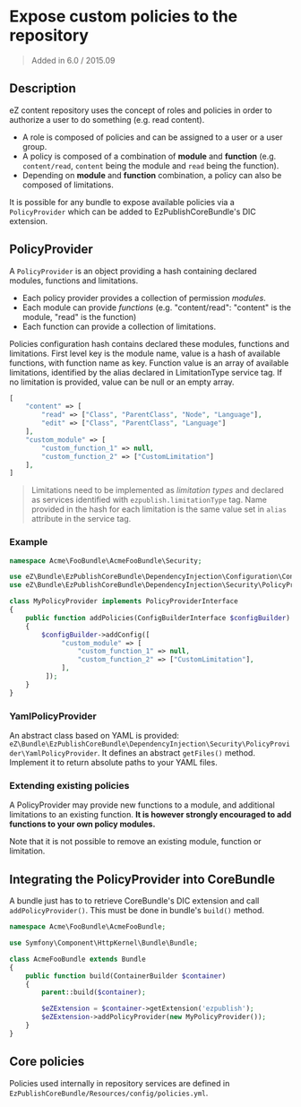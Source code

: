 # Expose custom policies to the repository

> Added in 6.0 / 2015.09

## Description

eZ content repository uses the concept of roles and policies in order to authorize a user to do something (e.g. read content).

* A role is composed of policies and can be assigned to a user or a user group.
* A policy is composed of a combination of **module** and **function** (e.g. `content/read`, `content` being the module
  and `read` being the function).
* Depending on **module** and **function** combination, a policy can also be composed of limitations.

It is possible for any bundle to expose available policies via a `PolicyProvider` which can be added to EzPublishCoreBundle's DIC extension.

## PolicyProvider

A `PolicyProvider` is an object providing a hash containing declared modules, functions and limitations.

* Each policy provider provides a collection of permission *modules*.
* Each module can provide *functions* (e.g. "content/read": "content" is the module, "read" is the function)
* Each function can provide a collection of limitations.

Policies configuration hash contains declared these modules, functions and limitations.
First level key is the module name, value is a hash of available functions, with function name as key.
Function value is an array of available limitations, identified by the alias declared in LimitationType service tag.
If no limitation is provided, value can be null or an empty array.

```php
[
    "content" => [
        "read" => ["Class", "ParentClass", "Node", "Language"],
        "edit" => ["Class", "ParentClass", "Language"]
    ],
    "custom_module" => [
        "custom_function_1" => null,
        "custom_function_2" => ["CustomLimitation"]
    ],
]
```

> Limitations need to be implemented as *limitation types* and declared as services identified with `ezpublish.limitationType` tag.
> Name provided in the hash for each limitation is the same value set in `alias` attribute in the service tag. 

### Example

```php
namespace Acme\FooBundle\AcmeFooBundle\Security;

use eZ\Bundle\EzPublishCoreBundle\DependencyInjection\Configuration\ConfigBuilderInterface;
use eZ\Bundle\EzPublishCoreBundle\DependencyInjection\Security\PolicyProvider\PolicyProviderInterface;

class MyPolicyProvider implements PolicyProviderInterface
{
    public function addPolicies(ConfigBuilderInterface $configBuilder)
    {
        $configBuilder->addConfig([
             "custom_module" => [
                 "custom_function_1" => null,
                 "custom_function_2" => ["CustomLimitation"],
             ],
         ]);
    }
}
```

### YamlPolicyProvider
An abstract class based on YAML is provided: `eZ\Bundle\EzPublishCoreBundle\DependencyInjection\Security\PolicyProvider\YamlPolicyProvider`.
It defines an abstract `getFiles()` method. Implement it to return absolute paths to your YAML files.

### Extending existing policies
A PolicyProvider may provide new functions to a module, and additional limitations to an existing function.
**It is however strongly encouraged to add functions to your own policy modules.**

Note that it is not possible to remove an existing module, function or limitation.

## Integrating the PolicyProvider into CoreBundle
A bundle just has to to retrieve CoreBundle's DIC extension and call `addPolicyProvider()`. 
This must be done in bundle's `build()` method.

```php
namespace Acme\FooBundle\AcmeFooBundle;

use Symfony\Component\HttpKernel\Bundle\Bundle;

class AcmeFooBundle extends Bundle
{
    public function build(ContainerBuilder $container)
    {
        parent::build($container);

        $eZExtension = $container->getExtension('ezpublish');
        $eZExtension->addPolicyProvider(new MyPolicyProvider());
    }
}
```

## Core policies
Policies used internally in repository services are defined in `EzPublishCoreBundle/Resources/config/policies.yml`.

